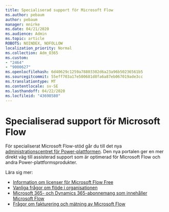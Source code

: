 ```yaml
---
title: Specialiserad support för Microsoft Flow
ms.author: pebaum
author: pebaum
manager: mnirke
ms.date: 04/21/2020
ms.audience: Admin
ms.topic: article
ROBOTS: NOINDEX, NOFOLLOW
localization_priority: Normal
ms.collection: Adm_O365
ms.custom:
- "2464"
- "9000627"
ms.openlocfilehash: 6d40629c1259a78803302d6a23a96b50236561b5
ms.sourcegitcommit: 55eff703a17e500681d8fa6a87eb067019ade3cc
ms.translationtype: MT
ms.contentlocale: sv-SE
ms.lasthandoff: 04/22/2020
ms.locfileid: "43698580"
---
```

# <a name="microsoft-flow-specialized-support"></a>Specialiserad support för Microsoft Flow

För specialiserat Microsoft Flow-stöd går du till det nya [administrationscentret för Power-plattformen](https://aka.ms/flowadminsupport). Den nya portalen ger en mer direkt väg till assisterad support som är optimerad för Microsoft Flow och andra Power-plattformsprodukter.

Lära sig mer:
- [Information om licenser för Microsoft Flow Free](https://go.microsoft.com/fwlink/?linkid=2095610)
- [Vanliga frågor om flöde i organisationen](https://go.microsoft.com/fwlink/?linkid=2072608)
- [Microsoft 365- och Dynamics 365-abonnemang som innehåller Microsoft Flow](https://go.microsoft.com/fwlink/?linkid=2072406)
- [Frågor om fakturering och mätning av Microsoft Flow](https://go.microsoft.com/fwlink/?linkid=2072612)